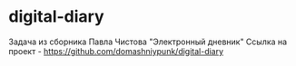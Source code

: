 # digital-diary
Задача из сборника Павла Чистова "Электронный дневник"
Ссылка на проект - https://github.com/domashniypunk/digital-diary
